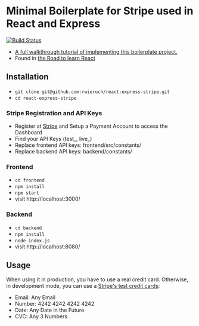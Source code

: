 # Minimal Boilerplate for Stripe used in React and Express

[![Build Status](https://travis-ci.org/rwieruch/react-express-stripe.svg?branch=master)](https://travis-ci.org/rwieruch/react-express-stripe)

* [A full walkthrough tutorial of implementing this boilerplate project.](https://www.robinwieruch.de/react-express-stripe-payment/)
* Found in [the Road to learn React](https://roadtoreact.com/)

## Installation

* `git clone git@github.com:rwieruch/react-express-stripe.git`
* `cd react-express-stripe`

### Stripe Registration and API Keys

* Register at [Stripe](https://stripe.com/) and Setup a Payment Account to access the Dashboard
* Find your API Keys (test_, live_)
* Replace frontend API keys: frontend/src/constants/
* Replace backend API keys: backend/constants/

### Frontend

* `cd frontend`
* `npm install`
* `npm start`
* visit http://localhost:3000/

### Backend

* `cd backend`
* `npm install`
* `node index.js`
* visit http://localhost:8080/

## Usage

When using it in production, you have to use a real credit card. Otherwise, in development mode, you can use a [Stripe's test credit cards](https://stripe.com/docs/testing#cards):

* Email: Any Email
* Number: 4242 4242 4242 4242
* Date: Any Date in the Future
* CVC: Any 3 Numbers
